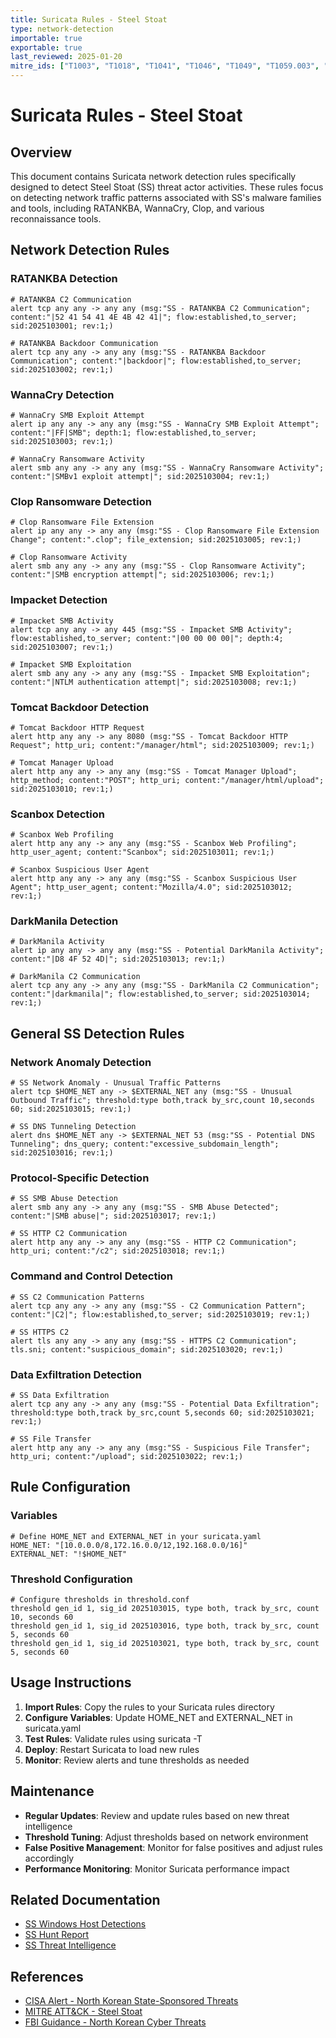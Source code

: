 ```yaml
---
title: Suricata Rules - Steel Stoat
type: network-detection
importable: true
exportable: true
last_reviewed: 2025-01-20
mitre_ids: ["T1003", "T1018", "T1041", "T1046", "T1049", "T1059.003", "T1071", "T1071.001", "T1071.004", "T1090", "T1547", "T1560", "T1562.004", "T1573"]
---
```


# Suricata Rules - Steel Stoat

## Overview

This document contains Suricata network detection rules specifically designed to detect Steel Stoat (SS) threat actor activities. These rules focus on detecting network traffic patterns associated with SS's malware families and tools, including RATANKBA, WannaCry, Clop, and various reconnaissance tools.

## Network Detection Rules

### RATANKBA Detection
```suricata
# RATANKBA C2 Communication
alert tcp any any -> any any (msg:"SS - RATANKBA C2 Communication"; content:"|52 41 54 41 4E 4B 42 41|"; flow:established,to_server; sid:2025103001; rev:1;)

# RATANKBA Backdoor Communication
alert tcp any any -> any any (msg:"SS - RATANKBA Backdoor Communication"; content:"|backdoor|"; flow:established,to_server; sid:2025103002; rev:1;)
```

### WannaCry Detection
```suricata
# WannaCry SMB Exploit Attempt
alert ip any any -> any any (msg:"SS - WannaCry SMB Exploit Attempt"; content:"|FF|SMB"; depth:1; flow:established,to_server; sid:2025103003; rev:1;)

# WannaCry Ransomware Activity
alert smb any any -> any any (msg:"SS - WannaCry Ransomware Activity"; content:"|SMBv1 exploit attempt|"; sid:2025103004; rev:1;)
```

### Clop Ransomware Detection
```suricata
# Clop Ransomware File Extension
alert ip any any -> any any (msg:"SS - Clop Ransomware File Extension Change"; content:".clop"; file_extension; sid:2025103005; rev:1;)

# Clop Ransomware Activity
alert smb any any -> any any (msg:"SS - Clop Ransomware Activity"; content:"|SMB encryption attempt|"; sid:2025103006; rev:1;)
```

### Impacket Detection
```suricata
# Impacket SMB Activity
alert tcp any any -> any 445 (msg:"SS - Impacket SMB Activity"; flow:established,to_server; content:"|00 00 00 00|"; depth:4; sid:2025103007; rev:1;)

# Impacket SMB Exploitation
alert smb any any -> any any (msg:"SS - Impacket SMB Exploitation"; content:"|NTLM authentication attempt|"; sid:2025103008; rev:1;)
```

### Tomcat Backdoor Detection
```suricata
# Tomcat Backdoor HTTP Request
alert http any any -> any 8080 (msg:"SS - Tomcat Backdoor HTTP Request"; http_uri; content:"/manager/html"; sid:2025103009; rev:1;)

# Tomcat Manager Upload
alert http any any -> any any (msg:"SS - Tomcat Manager Upload"; http_method; content:"POST"; http_uri; content:"/manager/html/upload"; sid:2025103010; rev:1;)
```

### Scanbox Detection
```suricata
# Scanbox Web Profiling
alert http any any -> any any (msg:"SS - Scanbox Web Profiling"; http_user_agent; content:"Scanbox"; sid:2025103011; rev:1;)

# Scanbox Suspicious User Agent
alert http any any -> any any (msg:"SS - Scanbox Suspicious User Agent"; http_user_agent; content:"Mozilla/4.0"; sid:2025103012; rev:1;)
```

### DarkManila Detection
```suricata
# DarkManila Activity
alert ip any any -> any any (msg:"SS - Potential DarkManila Activity"; content:"|D8 4F 52 4D|"; sid:2025103013; rev:1;)

# DarkManila C2 Communication
alert tcp any any -> any any (msg:"SS - DarkManila C2 Communication"; content:"|darkmanila|"; flow:established,to_server; sid:2025103014; rev:1;)
```

## General SS Detection Rules

### Network Anomaly Detection
```suricata
# SS Network Anomaly - Unusual Traffic Patterns
alert tcp $HOME_NET any -> $EXTERNAL_NET any (msg:"SS - Unusual Outbound Traffic"; threshold:type both,track by_src,count 10,seconds 60; sid:2025103015; rev:1;)

# SS DNS Tunneling Detection
alert dns $HOME_NET any -> $EXTERNAL_NET 53 (msg:"SS - Potential DNS Tunneling"; dns_query; content:"excessive_subdomain_length"; sid:2025103016; rev:1;)
```

### Protocol-Specific Detection
```suricata
# SS SMB Abuse Detection
alert smb any any -> any any (msg:"SS - SMB Abuse Detected"; content:"|SMB abuse|"; sid:2025103017; rev:1;)

# SS HTTP C2 Communication
alert http any any -> any any (msg:"SS - HTTP C2 Communication"; http_uri; content:"/c2"; sid:2025103018; rev:1;)
```

### Command and Control Detection
```suricata
# SS C2 Communication Patterns
alert tcp any any -> any any (msg:"SS - C2 Communication Pattern"; content:"|C2|"; flow:established,to_server; sid:2025103019; rev:1;)

# SS HTTPS C2
alert tls any any -> any any (msg:"SS - HTTPS C2 Communication"; tls.sni; content:"suspicious_domain"; sid:2025103020; rev:1;)
```

### Data Exfiltration Detection
```suricata
# SS Data Exfiltration
alert tcp any any -> any any (msg:"SS - Potential Data Exfiltration"; threshold:type both,track by_src,count 5,seconds 60; sid:2025103021; rev:1;)

# SS File Transfer
alert http any any -> any any (msg:"SS - Suspicious File Transfer"; http_uri; content:"/upload"; sid:2025103022; rev:1;)
```

## Rule Configuration

### Variables
```suricata
# Define HOME_NET and EXTERNAL_NET in your suricata.yaml
HOME_NET: "[10.0.0.0/8,172.16.0.0/12,192.168.0.0/16]"
EXTERNAL_NET: "!$HOME_NET"
```

### Threshold Configuration
```suricata
# Configure thresholds in threshold.conf
threshold gen_id 1, sig_id 2025103015, type both, track by_src, count 10, seconds 60
threshold gen_id 1, sig_id 2025103016, type both, track by_src, count 5, seconds 60
threshold gen_id 1, sig_id 2025103021, type both, track by_src, count 5, seconds 60
```

## Usage Instructions

1. **Import Rules**: Copy the rules to your Suricata rules directory
2. **Configure Variables**: Update HOME_NET and EXTERNAL_NET in suricata.yaml
3. **Test Rules**: Validate rules using suricata -T
4. **Deploy**: Restart Suricata to load new rules
5. **Monitor**: Review alerts and tune thresholds as needed

## Maintenance

- **Regular Updates**: Review and update rules based on new threat intelligence
- **Threshold Tuning**: Adjust thresholds based on network environment
- **False Positive Management**: Monitor for false positives and adjust rules accordingly
- **Performance Monitoring**: Monitor Suricata performance impact

## Related Documentation

- [SS Windows Host Detections](../Host/Windows/SS_Windows_Host_Detections.md)
- [SS Hunt Report](../../Hunt_Playbooks/Active-Mission/Steel_Stoat/Hunt_Report.md)
- [SS Threat Intelligence](../../Threat_Intelligence/Actors/Steel_Stoat.md)

## References

- [CISA Alert - North Korean State-Sponsored Threats](https://www.cisa.gov/news-events/cybersecurity-advisories/)
- [MITRE ATT&CK - Steel Stoat](https://attack.mitre.org/groups/)
- [FBI Guidance - North Korean Cyber Threats](https://www.fbi.gov/)
